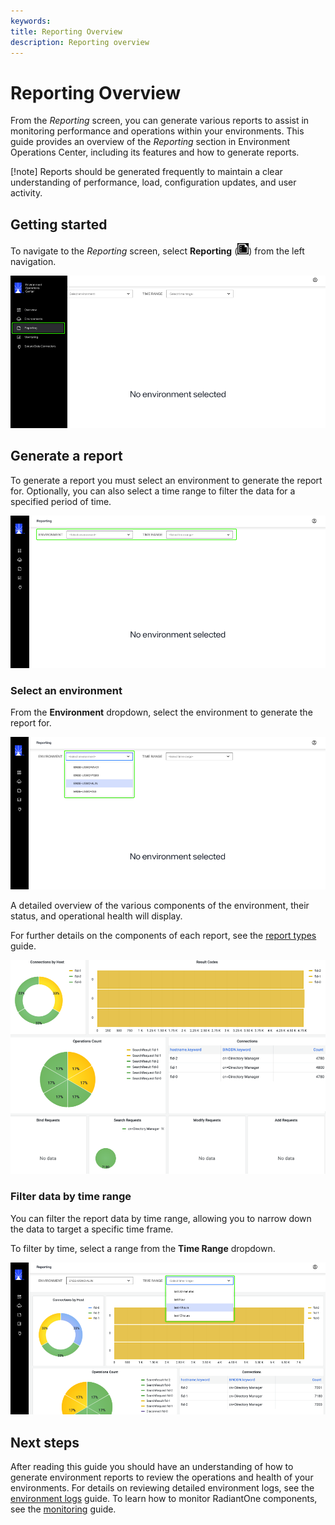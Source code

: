 ```yaml
---
keywords:
title: Reporting Overview
description: Reporting overview
---
```

# Reporting Overview

From the *Reporting* screen, you can generate various reports to assist in monitoring performance and operations within your environments. This guide provides an overview of the *Reporting* section in Environment Operations Center, including its features and how to generate reports. 

[!note] Reports should be generated frequently to maintain a clear understanding of performance, load, configuration updates, and user activity.

## Getting started

To navigate to the *Reporting* screen, select **Reporting** (![image description](images/report-icon.png)) from the left navigation.

![image description](images/select-reporting.png)

## Generate a report

To generate a report you must select an environment to generate the report for. Optionally, you can also select a time range to filter the data for a specified period of time. 

![image description](images/reporting-dropdowns.png)

### Select an environment

From the **Environment** dropdown, select the environment to generate the report for.

![image description](images/env-dropdown.png)

A detailed overview of the various components of the environment, their status, and operational health will display.

For further details on the components of each report, see the [report types](report-types.md) guide.

![image description](images/report-details.png)

### Filter data by time range

You can filter the report data by time range, allowing you to narrow down the data to target a specific time frame.

To filter by time, select a range from the **Time Range** dropdown.

![image description](images/time-range-dropdown.png)

## Next steps

After reading this guide you should have an understanding of how to generate environment reports to review the operations and health of your environments. For details on reviewing detailed environment logs, see the [environment logs](../environments/logging/environment-logs.md) guide. To learn how to monitor RadiantOne components, see the [monitoring](../monitoring/monitoring-overview.md) guide.
